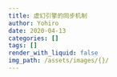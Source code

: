 ```yaml
---
title: 虚幻引擎的同步机制
author: Yohiro
date: 2020-04-13
categories: []
tags: []
render_with_liquid: false
img_path: /assets/images/{}/
---
```


